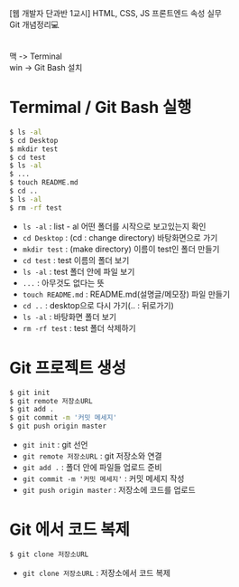 [웹 개발자 단과반 1교시] HTML, CSS, JS 프론트엔드 속성 실무<br />
Git 개념정리💻
<br /><br />

맥 -> Terminal
<br />
win -> Git Bash 설치

# Termimal / Git Bash 실행
```bash
$ ls -al
$ cd Desktop
$ mkdir test
$ cd test
$ ls -al
$ ...
$ touch README.md
$ cd ..
$ ls -al
$ rm -rf test
```

- `ls -al` : list - al 어떤 폴더를 시작으로 보고있는지 확인
- `cd Desktop` : (cd : change directory) 바탕화면으로 가기
- `mkdir test` : (make directory) 이름이 test인 폴더 만들기
- `cd test` : test 이름의 폴더 보기
- `ls -al` : test 폴더 안에 파일 보기
- `...` : 아무것도 없다는 뜻
- `touch README.md` : README.md(설명글/메모장) 파일 만들기
- `cd ..` : desktop으로 다시 가기(.. : 뒤로가기)
- `ls -al` : 바탕화면 폴더 보기
- `rm -rf test` : test 폴더 삭제하기

# Git 프로젝트 생성
```bash
$ git init
$ git remote 저장소URL
$ git add .
$ git commit -m '커밋 메세지'
$ git push origin master
```

- `git init` : git 선언
- `git remote 저장소URL` : git 저장소와 연결
- `git add .` : 폴더 안에 파일들 업로드 준비
- `git commit -m '커밋 메세지'` : 커밋 메세지 작성
- `git push origin master` : 저장소에 코드를 업로드

# Git 에서 코드 복제
```bash
$ git clone 저장소URL
```

- `git clone 저장소URL` : 저장소에서 코드 복제



  
